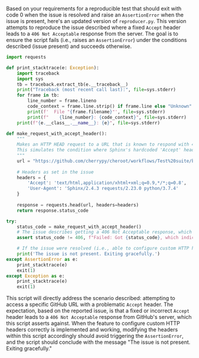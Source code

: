Based on your requirements for a reproducible test that should exit with code 0 when the issue is resolved and raise an `AssertionError` when the issue is present, here's an updated version of `reproducer.py`. This version attempts to reproduce the issue described where a fixed `Accept` header leads to a `406 Not Acceptable` response from the server. The goal is to ensure the script fails (i.e., raises an `AssertionError`) under the conditions described (issue present) and succeeds otherwise.

```python
import requests

def print_stacktrace(e: Exception):
    import traceback
    import sys
    tb = traceback.extract_tb(e.__traceback__)
    print("Traceback (most recent call last):", file=sys.stderr)
    for frame in tb:
        line_number = frame.lineno
        code_context = frame.line.strip() if frame.line else "Unknown"
        print(f'  File "{frame.filename}"', file=sys.stderr)
        print(f"    {line_number}: {code_context}", file=sys.stderr)
    print(f"{e.__class__.__name__}: {e}", file=sys.stderr)

def make_request_with_accept_header():
    """
    Makes an HTTP HEAD request to a URL that is known to respond with 406 when an Accept header is set to a specific value.
    This simulates the condition where Sphinx's hardcoded 'Accept' header causes issues.
    """
    url = "https://github.com/cherrypy/cheroot/workflows/Test%20suite/badge.svg"
    
    # Headers as set in the issue
    headers = {
        'Accept': 'text/html,application/xhtml+xml;q=0.9,*/*;q=0.8',
        'User-Agent': 'Sphinx/2.4.3 requests/2.23.0 python/3.7.4'
    }
    
    response = requests.head(url, headers=headers)
    return response.status_code

try:
    status_code = make_request_with_accept_header()
    # The issue describes getting a 406 Not Acceptable response, which is not expected behavior.
    assert status_code != 406, f"Failed: Got {status_code}, which indicates the issue is present."

    # If the issue were resolved (i.e., able to configure custom HTTP headers), a 200 OK is expected.
    print('The issue is not present. Exiting gracefully.')
except AssertionError as e:
    print_stacktrace(e)
    exit(1)
except Exception as e:
    print_stacktrace(e)
    exit(1)
```

This script will directly address the scenario described: attempting to access a specific GitHub URL with a problematic `Accept` header. The expectation, based on the reported issue, is that a fixed or incorrect `Accept` header leads to a `406 Not Acceptable` response from GitHub's server, which this script asserts against. When the feature to configure custom HTTP headers correctly is implemented and working, modifying the headers within this script accordingly should avoid triggering the `AssertionError`, and the script should conclude with the message "The issue is not present. Exiting gracefully."